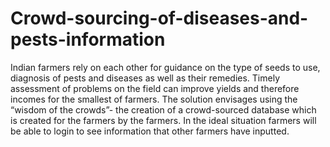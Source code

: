 # Crowd-sourcing-of-diseases-and-pests-information
Indian farmers rely on each other for guidance on the type of seeds to use, diagnosis of pests and diseases as well as their remedies. Timely assessment of problems on the field can improve yields and therefore incomes for the smallest of farmers. The solution envisages using the “wisdom of the crowds”- the creation of a crowd-sourced database which is created for the farmers by the farmers. In the ideal situation farmers will be able to login to see information that other farmers have inputted.
